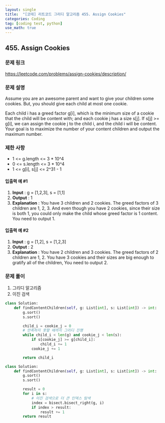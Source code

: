 ```yaml
---
layout: single
title:  "[코테] 리트코드 그리디 알고리즘 455. Assign Cookies"
categories: Coding
tag: [coding test, python]
use_math: true
---
```


## 455. Assign Cookies
### 문제 링크
<https://leetcode.com/problems/assign-cookies/description/>

### 문제 설명
Assume you are an awesome parent and want to give your children some cookies. But, you should give each child at most one cookie.

Each child i has a greed factor g[i], which is the minimum size of a cookie that the child will be content with; and each cookie j has a size s[j]. If s[j] >= g[i], we can assign the cookie j to the child i, and the child i will be content. Your goal is to maximize the number of your content children and output the maximum number.

### 제한 사항
- 1 <= g.length <= 3 * 10^4
- 0 <= s.length <= 3 * 10^4
- 1 <= g[i], s[j] <= 2^31 - 1

#### 입출력 예 #1 
1. **Input** : g = [1,2,3], s = [1,1]
2. **Output** : 1
3. **Explanation** : You have 3 children and 2 cookies. The greed factors of 3 children are 1, 2, 3. 
And even though you have 2 cookies, since their size is both 1, you could only make the child whose greed factor is 1 content.
You need to output 1.

#### 입출력 예 #2 
1. **Input** : g = [1,2], s = [1,2,3]
2. **Output** : 2
3. **Explanation** : You have 2 children and 3 cookies. The greed factors of 2 children are 1, 2. 
You have 3 cookies and their sizes are big enough to gratify all of the children, 
You need to output 2.

### 문제 풀이
1. 그리디 알고리즘
2. 이진 검색


```python
class Solution:
    def findContentChildren(self, g: List[int], s: List[int]) -> int:
        g.sort()
        s.sort()

        child_i = cookie_j = 0
        # 만족하지 못할 때까지 그리디 진행
        while child_i < len(g) and cookie_j < len(s):
            if s[cookie_j] >= g[child_i]:
                child_i += 1
            cookie_j += 1

        return child_i
```


```python
class Solution:
    def findContentChildren(self, g: List[int], s: List[int]) -> int:
        g.sort()
        s.sort()

        result = 0
        for i in s:
            # 이진 검색으로 더 큰 인덱스 탐색
            index = bisect.bisect_right(g, i)
            if index > result:
                result += 1
        return result
```
